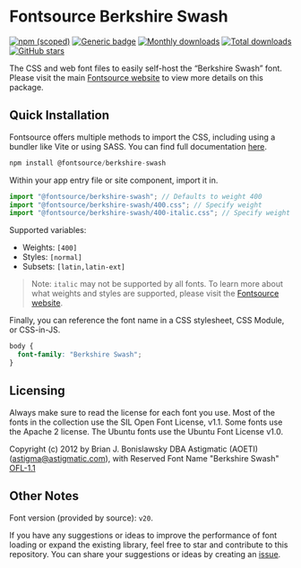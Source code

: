 # Fontsource Berkshire Swash

[![npm (scoped)](https://img.shields.io/npm/v/@fontsource/berkshire-swash?color=brightgreen)](https://www.npmjs.com/package/@fontsource/berkshire-swash) [![Generic badge](https://img.shields.io/badge/fontsource-passing-brightgreen)](https://github.com/fontsource/fontsource) [![Monthly downloads](https://badgen.net/npm/dm/@fontsource/berkshire-swash)](https://github.com/fontsource/fontsource) [![Total downloads](https://badgen.net/npm/dt/@fontsource/berkshire-swash)](https://github.com/fontsource/fontsource) [![GitHub stars](https://img.shields.io/github/stars/fontsource/fontsource.svg?style=social&label=Star)](https://github.com/fontsource/fontsource/stargazers)

The CSS and web font files to easily self-host the “Berkshire Swash” font. Please visit the main [Fontsource website](https://fontsource.org/fonts/berkshire-swash) to view more details on this package.

## Quick Installation

Fontsource offers multiple methods to import the CSS, including using a bundler like Vite or using SASS. You can find full documentation [here](https://fontsource.org/docs/getting-started/introduction).

```javascript
npm install @fontsource/berkshire-swash
```

Within your app entry file or site component, import it in.

```javascript
import "@fontsource/berkshire-swash"; // Defaults to weight 400
import "@fontsource/berkshire-swash/400.css"; // Specify weight
import "@fontsource/berkshire-swash/400-italic.css"; // Specify weight and style
```

Supported variables:
- Weights: `[400]`
- Styles: `[normal]`
- Subsets: `[latin,latin-ext]`

> Note: `italic` may not be supported by all fonts. To learn more about what weights and styles are supported, please visit the [Fontsource website](https://fontsource.org/fonts/berkshire-swash).

Finally, you can reference the font name in a CSS stylesheet, CSS Module, or CSS-in-JS.

```css
body {
  font-family: "Berkshire Swash";
}
```

## Licensing
Always make sure to read the license for each font you use. Most of the fonts in the collection use the SIL Open Font License, v1.1. Some fonts use the Apache 2 license. The Ubuntu fonts use the Ubuntu Font License v1.0.

Copyright (c) 2012 by Brian J. Bonislawsky DBA Astigmatic (AOETI) (astigma@astigmatic.com), with Reserved Font Name "Berkshire Swash"
[OFL-1.1](https://openfontlicense.org)

## Other Notes
Font version (provided by source): `v20`.

If you have any suggestions or ideas to improve the performance of font loading or expand the existing library, feel free to star and contribute to this repository. You can share your suggestions or ideas by creating an [issue](https://github.com/fontsource/fontsource/issues).